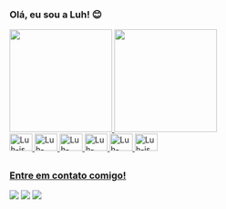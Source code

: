 ### Olá, eu sou a Luh! 😊

<div>
  <a href="https://www.linkedin.com/in/lucianafatino/">
  <img height="180em" src="https://github-readme-stats.vercel.app/api?username=lucianavenancio&show_icons=true&theme=synthwave&include_all_commits=true&count_private=true"/>
  <img height="180em" src="https://github-readme-stats.vercel.app/api/top-langs/?username=lucianavenancio&layout=compact&langs_count=16&theme=synthwave"/>
</div>
<div>
  <img align"center" alt="Luh-js" height="30" width="40" src="https://cdn.jsdelivr.net/gh/devicons/devicon/icons/javascript/javascript-original.svg">
  <img align"center" alt="Luh-css" height="30" width="40" src="https://cdn.jsdelivr.net/gh/devicons/devicon/icons/css3/css3-original.svg" >
  <img align"center" alt="Luh-html" height="30" width="40" src="https://cdn.jsdelivr.net/gh/devicons/devicon/icons/html5/html5-original.svg">
  <img align"center" alt="Luh-php" height="30" width="40" src="https://cdn.jsdelivr.net/gh/devicons/devicon/icons/php/php-original.svg">
  <img align"center" alt="Luh-vue" height="30" width="40" src="https://cdn.jsdelivr.net/gh/devicons/devicon/icons/vuejs/vuejs-original.svg">
  <img align"center" alt="Luh-js" height="30" width="40" src="https://cdn.jsdelivr.net/gh/devicons/devicon/icons/python/python-original.svg">
</div>
  
##

### Entre em contato comigo!
<div>
  <a href="mailto:lucianavenancio54@gmail.com" target="_blank"><img src="https://img.shields.io/badge/Gmail-D14836?style=for-the-badge&logo=gmail&logoColor=white"></a>
  <a href="https://www.linkedin.com/in/lucianafatino" target="_blank"><img src="https://img.shields.io/badge/LinkedIn-0077B5?style=for-the-badge&logo=linkedin&logoColor=white"></a>
  <a href="https://api.whatsapp.com/send?phone=5515996570866&text=Ol%C3%A1!%20Inicie%20seu%20chat%20com%20a%20Luciana%20%3A)" target="_blank"><img src="https://img.shields.io/badge/WhatsApp-25D366?style=for-the-badge&logo=whatsapp&logoColor=white"></a>
</div>
  

  
